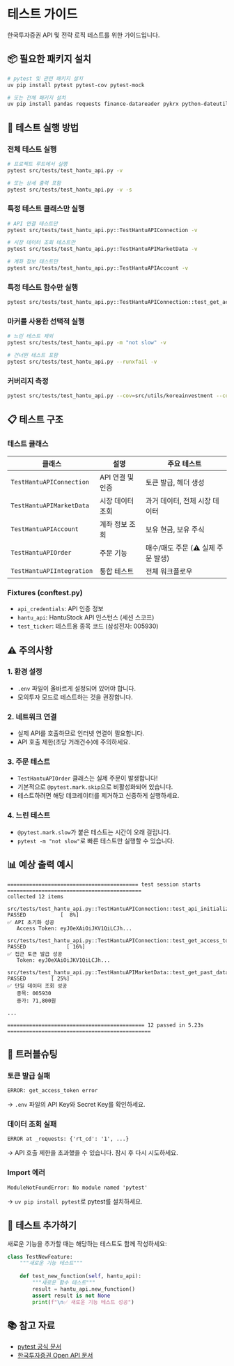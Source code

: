 # 테스트 가이드

한국투자증권 API 및 전략 로직 테스트를 위한 가이드입니다.

## 📦 필요한 패키지 설치

```bash
# pytest 및 관련 패키지 설치
uv pip install pytest pytest-cov pytest-mock

# 또는 전체 패키지 설치
uv pip install pandas requests finance-datareader pykrx python-dateutil pyyaml pytest pytest-cov pytest-mock
```

## 🧪 테스트 실행 방법

### 전체 테스트 실행

```bash
# 프로젝트 루트에서 실행
pytest src/tests/test_hantu_api.py -v

# 또는 상세 출력 포함
pytest src/tests/test_hantu_api.py -v -s
```

### 특정 테스트 클래스만 실행

```bash
# API 연결 테스트만
pytest src/tests/test_hantu_api.py::TestHantuAPIConnection -v

# 시장 데이터 조회 테스트만
pytest src/tests/test_hantu_api.py::TestHantuAPIMarketData -v

# 계좌 정보 테스트만
pytest src/tests/test_hantu_api.py::TestHantuAPIAccount -v
```

### 특정 테스트 함수만 실행

```bash
pytest src/tests/test_hantu_api.py::TestHantuAPIConnection::test_get_access_token -v
```

### 마커를 사용한 선택적 실행

```bash
# 느린 테스트 제외
pytest src/tests/test_hantu_api.py -m "not slow" -v

# 건너뛴 테스트 포함
pytest src/tests/test_hantu_api.py --runxfail -v
```

### 커버리지 측정

```bash
pytest src/tests/test_hantu_api.py --cov=src/utils/koreainvestment --cov-report=html
```

## 📋 테스트 구조

### 테스트 클래스

| 클래스 | 설명 | 주요 테스트 |
|--------|------|-------------|
| `TestHantuAPIConnection` | API 연결 및 인증 | 토큰 발급, 헤더 생성 |
| `TestHantuAPIMarketData` | 시장 데이터 조회 | 과거 데이터, 전체 시장 데이터 |
| `TestHantuAPIAccount` | 계좌 정보 조회 | 보유 현금, 보유 주식 |
| `TestHantuAPIOrder` | 주문 기능 | 매수/매도 주문 (⚠️ 실제 주문 발생) |
| `TestHantuAPIIntegration` | 통합 테스트 | 전체 워크플로우 |

### Fixtures (conftest.py)

- `api_credentials`: API 인증 정보
- `hantu_api`: HantuStock API 인스턴스 (세션 스코프)
- `test_ticker`: 테스트용 종목 코드 (삼성전자: 005930)

## ⚠️ 주의사항

### 1. 환경 설정
- `.env` 파일이 올바르게 설정되어 있어야 합니다.
- 모의투자 모드로 테스트하는 것을 권장합니다.

### 2. 네트워크 연결
- 실제 API를 호출하므로 인터넷 연결이 필요합니다.
- API 호출 제한(초당 거래건수)에 주의하세요.

### 3. 주문 테스트
- `TestHantuAPIOrder` 클래스는 실제 주문이 발생합니다!
- 기본적으로 `@pytest.mark.skip`으로 비활성화되어 있습니다.
- 테스트하려면 해당 데코레이터를 제거하고 신중하게 실행하세요.

### 4. 느린 테스트
- `@pytest.mark.slow`가 붙은 테스트는 시간이 오래 걸립니다.
- `pytest -m "not slow"`로 빠른 테스트만 실행할 수 있습니다.

## 📊 예상 출력 예시

```
========================================== test session starts ===========================================
collected 12 items

src/tests/test_hantu_api.py::TestHantuAPIConnection::test_api_initialization PASSED           [  8%]
✅ API 초기화 성공
   Access Token: eyJ0eXAiOiJKV1QiLCJh...

src/tests/test_hantu_api.py::TestHantuAPIConnection::test_get_access_token PASSED             [ 16%]
✅ 접근 토큰 발급 성공
   Token: eyJ0eXAiOiJKV1QiLCJh...

src/tests/test_hantu_api.py::TestHantuAPIMarketData::test_get_past_data_single PASSED        [ 25%]
✅ 단일 데이터 조회 성공
   종목: 005930
   종가: 71,800원

...

============================================ 12 passed in 5.23s ==============================================
```

## 🔧 트러블슈팅

### 토큰 발급 실패
```
ERROR: get_access_token error
```
→ `.env` 파일의 API Key와 Secret Key를 확인하세요.

### 데이터 조회 실패
```
ERROR at _requests: {'rt_cd': '1', ...}
```
→ API 호출 제한을 초과했을 수 있습니다. 잠시 후 다시 시도하세요.

### Import 에러
```
ModuleNotFoundError: No module named 'pytest'
```
→ `uv pip install pytest`로 pytest를 설치하세요.

## 📝 테스트 추가하기

새로운 기능을 추가할 때는 해당하는 테스트도 함께 작성하세요:

```python
class TestNewFeature:
    """새로운 기능 테스트"""
    
    def test_new_function(self, hantu_api):
        """새로운 함수 테스트"""
        result = hantu_api.new_function()
        assert result is not None
        print(f"\n✅ 새로운 기능 테스트 성공")
```

## 📚 참고 자료

- [pytest 공식 문서](https://docs.pytest.org/)
- [한국투자증권 Open API 문서](https://apiportal.koreainvestment.com/)
